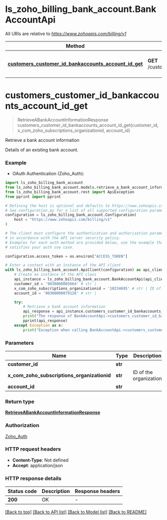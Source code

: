 # ls_zoho_billing_bank_account.BankAccountApi

All URIs are relative to *https://www.zohoapis.com/billing/v1*

Method | HTTP request | Description
------------- | ------------- | -------------
[**customers_customer_id_bankaccounts_account_id_get**](BankAccountApi.md#customers_customer_id_bankaccounts_account_id_get) | **GET** /customers/{customer_id}/bankaccounts/{account_id} | Retrieve a bank account information


# **customers_customer_id_bankaccounts_account_id_get**
> RetrieveABankAccountInformationResponse customers_customer_id_bankaccounts_account_id_get(customer_id, x_com_zoho_subscriptions_organizationid, account_id)

Retrieve a bank account information

Details of an existing bank account.

### Example

* OAuth Authentication (Zoho_Auth):

```python
import ls_zoho_billing_bank_account
from ls_zoho_billing_bank_account.models.retrieve_a_bank_account_information_response import RetrieveABankAccountInformationResponse
from ls_zoho_billing_bank_account.rest import ApiException
from pprint import pprint

# Defining the host is optional and defaults to https://www.zohoapis.com/billing/v1
# See configuration.py for a list of all supported configuration parameters.
configuration = ls_zoho_billing_bank_account.Configuration(
    host = "https://www.zohoapis.com/billing/v1"
)

# The client must configure the authentication and authorization parameters
# in accordance with the API server security policy.
# Examples for each auth method are provided below, use the example that
# satisfies your auth use case.

configuration.access_token = os.environ["ACCESS_TOKEN"]

# Enter a context with an instance of the API client
with ls_zoho_billing_bank_account.ApiClient(configuration) as api_client:
    # Create an instance of the API class
    api_instance = ls_zoho_billing_bank_account.BankAccountApi(api_client)
    customer_id = '9030000005664' # str | 
    x_com_zoho_subscriptions_organizationid = '10234695' # str | ID of the organization
    account_id = '90300000079126' # str | 

    try:
        # Retrieve a bank account information
        api_response = api_instance.customers_customer_id_bankaccounts_account_id_get(customer_id, x_com_zoho_subscriptions_organizationid, account_id)
        print("The response of BankAccountApi->customers_customer_id_bankaccounts_account_id_get:\n")
        pprint(api_response)
    except Exception as e:
        print("Exception when calling BankAccountApi->customers_customer_id_bankaccounts_account_id_get: %s\n" % e)
```



### Parameters


Name | Type | Description  | Notes
------------- | ------------- | ------------- | -------------
 **customer_id** | **str**|  | 
 **x_com_zoho_subscriptions_organizationid** | **str**| ID of the organization | 
 **account_id** | **str**|  | 

### Return type

[**RetrieveABankAccountInformationResponse**](RetrieveABankAccountInformationResponse.md)

### Authorization

[Zoho_Auth](../README.md#Zoho_Auth)

### HTTP request headers

 - **Content-Type**: Not defined
 - **Accept**: application/json

### HTTP response details

| Status code | Description | Response headers |
|-------------|-------------|------------------|
**200** | OK |  -  |

[[Back to top]](#) [[Back to API list]](../README.md#documentation-for-api-endpoints) [[Back to Model list]](../README.md#documentation-for-models) [[Back to README]](../README.md)

